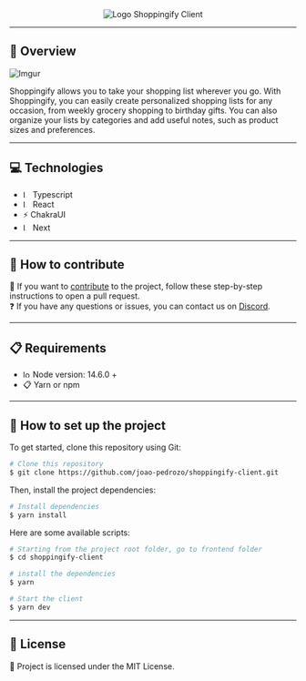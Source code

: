<div align="center">

<img src="https://i.imgur.com/iQgBXbj.png" alt="Logo Shoppingify Client" />

</div>

---

## :book: Overview

![Imgur](https://i.imgur.com/GounMss.png)

Shoppingify allows you to take your shopping list wherever you go. With Shoppingify, you can easily create personalized shopping lists for any occasion, from weekly grocery shopping to birthday gifts. You can also organize your lists by categories and add useful notes, such as product sizes and preferences.

---

## :computer: Technologies

- <img src="https://raw.githubusercontent.com/remojansen/logo.ts/master/ts.png" alt="Logo do typescript" width="13"> Typescript
- <img src="https://cdn-icons-png.flaticon.com/512/875/875209.png" alt="Logo do react.js" width="13"> React
- :zap: ChakraUI
- <img src="https://cdn.worldvectorlogo.com/logos/next-js.svg" alt="Logo do next.js" width="13"> Next

---

## :mag_right: How to contribute

:memo: If you want to [contribute](https://github.com/joao-pedrozo/shoppingify-client/wiki/How-to-contribute%3F "Contribute") to the project, follow these step-by-step instructions to open a pull request.  
:question: If you have any questions or issues, you can contact us on [Discord](https://t.co/QWAGh2nd9j).

---

## :clipboard: Requirements

- <img src="https://cdn.worldvectorlogo.com/logos/nodejs-icon.svg" alt="logo do node.js" width="13"> Node version: 14.6.0 +
- :clipboard: Yarn or npm

---

## :file_folder: How to set up the project

To get started, clone this repository using Git:

```bash
# Clone this repository
$ git clone https://github.com/joao-pedrozo/shoppingify-client.git
```

Then, install the project dependencies:

```bash
# Install dependencies
$ yarn install
```

Here are some available scripts:

```bash
# Starting from the project root folder, go to frontend folder
$ cd shoppingify-client

# install the dependencies
$ yarn

# Start the client
$ yarn dev
```

---

## :pushpin: License

:blue_book: Project is licensed under the MIT License.
